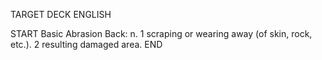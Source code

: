 TARGET DECK
ENGLISH

START
Basic
Abrasion
Back: n. 1 scraping or wearing away (of skin, rock, etc.). 2 resulting damaged area.
END
